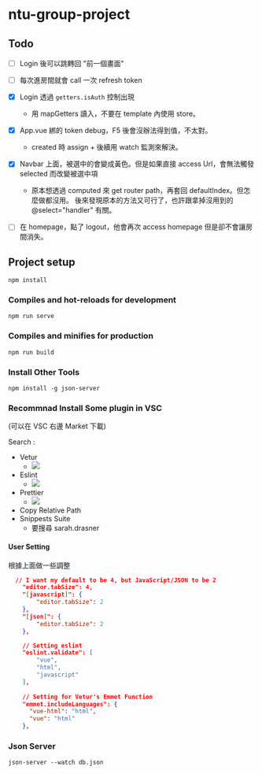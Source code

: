 # ntu-group-project


## Todo

- [ ] Login 後可以跳轉回 "前一個畫面"
- [ ] 每次進房間就會 call 一次 refresh token
- [x] Login 透過 ``getters.isAuth`` 控制出現
    - 用 mapGetters 讀入，不要在 template 內使用 store。
- [x] App.vue 綁的 token debug，F5 後會沒辦法得到值，不太對。
	- created 時 assign + 後續用 watch 監測來解決。
- [x] Navbar 上面，被選中的會變成黃色。但是如果直接 access Url，會無法觸發 selected 而改變被選中項
    - 原本想透過 computed 來 get router path，再套回 defaultIndex。但怎麼做都沒用。
    後來發現原本的方法又可行了，也許跟拿掉沒用到的 @select="handler" 有關。
- [ ]  在 homepage，點了 logout，他會再次 access homepage 但是卻不會讓房間消失。



## Project setup
```
npm install
```

### Compiles and hot-reloads for development
```
npm run serve
```

### Compiles and minifies for production
```
npm run build
```

### Install Other Tools
```
npm install -g json-server
```

### Recommnad Install Some plugin in VSC

(可以在 VSC 右邊 Market 下載)

Search :

- Vetur 
  - ![](https://i.imgur.com/YzADcQl.png)
- Eslint
  - ![](https://i.imgur.com/dtGQufJ.png)
- Prettier
  - ![](https://i.imgur.com/2BeSIVt.png) 
- Copy Relative Path
- Snippests Suite
  - 要搜尋 sarah.drasner

#### User Setting

根據上面做一些調整
```json
  // I want my default to be 4, but JavaScript/JSON to be 2
    "editor.tabSize": 4,
    "[javascript]": {
        "editor.tabSize": 2
    },
    "[json]": {
        "editor.tabSize": 2
    },

    // Setting eslint
    "eslint.validate": [
        "vue",
        "html",
        "javascript"
    ],
    
    // Setting for Vetur's Emmet Function
    "emmet.includeLanguages": {
      "vue-html": "html",
      "vue": "html"
    },
```

### Json Server

```
json-server --watch db.json
```